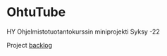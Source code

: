# OhtuTube
HY Ohjelmistotuotantokurssin miniprojekti Syksy -22



Project [backlog](https://docs.google.com/spreadsheets/d/10WoYOFuoc0nGcKmTAKLrLbm1TYcGsJvkDpc3olPwmWM/edit?usp=sharing)
